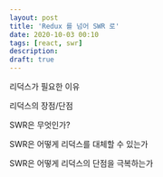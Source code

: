 ```yaml
---
layout: post
title: 'Redux 를 넘어 SWR 로'
date: 2020-10-03 00:10
tags: [react, swr]
description: 
draft: true
---
```


리덕스가 필요한 이유

리덕스의 장점/단점

SWR은 무엇인가?

SWR은 어떻게 리덕스를 대체할 수 있는가

SWR은 어떻게 리덕스의 단점을 극복하는가

